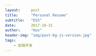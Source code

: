 ```yaml
---
layout:     post
title:      "Personal Resume"
subtitle:   "ES5"
date:       2017-10-31
author:     "Hux"
header-img: "img/post-bg-js-version.jpg"
tags:
    - 前端开发
---
```

<html>
<head>
    <meta charset="UTF-8">
    <title>DIYgod的简历</title>
    <meta name="description" content="">
    <meta name="keywords" content="前端,工作,简历">
    <link rel="shortcut icon" href="favicon.ico">
    <link rel="stylesheet" href="dist/css/style.min.css">
    <link rel="stylesheet" href="dist/css/fontello.min.css">
    <link rel="stylesheet" href="lib/zoom.css">
    <script>
        (function(i,s,o,g,r,a,m){i['GoogleAnalyticsObject']=r;i[r]=i[r]||function(){
                    (i[r].q=i[r].q||[]).push(arguments)},i[r].l=1*new Date();a=s.createElement(o),
                m=s.getElementsByTagName(o)[0];a.async=1;a.src=g;m.parentNode.insertBefore(a,m)
        })(window,document,'script','//www.google-analytics.com/analytics.js','ga');

        ga('create', 'UA-48084758-4', 'auto');
        ga('send', 'pageview');

    </script>
</head>
<body>
    <div class="container">
        <div class="sidebar">
            <div class="title">
                <!--<img src="https://diygod.b0.upaiyun.com/resume-head.png" data-action="zoom">-->
                <h1>李 昂</h1>
            </div>
            <ul class="side-info">
                <li class="someRight">
                    <dt><i class="icon-bookmark"></i>Contact. 联系方式</dt>
                    <dd><i class="icon-phone-1"></i>电话: 15123009609</dd>
                    <dd><i class="icon-mail-alt"></i>邮箱: <a href="mailto:549580311@qq.com" target="_blank">549580311@qq.com</a></dd>
                    <!--<dd><i class="icon-wechat"></i>微信: </dd>-->
                    <dd><i class="icon-qq"></i>QQ: <a href="http://wpa.qq.com/msgrd?v=3&uin=549580311&site=qq&menu=yes" target="_blank">549580311</a></dd>
                </li>
                <li class="someRight">
                    <dt><i class="icon-bookmark"></i>Application. 应聘岗位</dt>
                    <dd>前端工程师</dd>
                </li>
            </ul>
            <!--<div class="note">-->
                <!--<p>对技术本身有朴素的热爱也有专研的执着。</p>-->
                <!--<p>性格开朗、随和、积极，在工作上能和同事相互协助领导关系融洽，对待工作任务有高度的责任心。</p>-->
                <!--<p>前端领域是一个技术迭代极快，新技术新框架层出不穷的科技领域，非有极客精神的CODER才能在这一领域存活并成长。</p>-->
                <!--<p>本人有很强的自驱力，英文能力过硬，接触新技术有研读跟踪国外最新技术框架文档的狼性思维习惯。</p>-->
                <!--<p>目前正在寻找前端工程师岗位的工作机会，并希望以极大的工作热情和拼劲儿投入到工作中为所在公司的发展献上绵薄之力也和公司共同成长。</p>-->
            <!--</div>-->
        </div>
        <div class="main">
            <ul class="main-info">
                <li class="someRight">
                    <dt><i class="icon-bookmark"></i>Basic info. 基本信息</dt>
                    <dd><strong>个人信息:</strong> <span>李昂 / 男</span></dd>
                    <dd><strong>毕业院校:</strong> <span>北京语言大学（国家教育部直属一本院校 高中由市直属中学重庆一外保送就读）</span></dd>
                    <dd><strong>年龄:</strong> <span>27</span></dd>
                    <!--<dd><strong>GitHub:</strong> <a href="https://www.github.com/doudoumao1031" target="_blank">www.github.com/doudoumao1031</a>-->
                    <dd><strong>个人技术博客:</strong> <a href="https://doudoumao1031.github.io" target="_blank">doudoumao1031.github.io</a>
                    </dd>
                </li>
                <li>
                    <dt><i class="icon-bookmark"></i>Skill. 个人简介</dt>
                    <!--<h3>自我陈述</h3>-->
                    <ul class="exp">
                        <li>
                            <div class="circle"></div>
                            <h4>自我陈述</h4>
                            <p>本人有很强的自驱力，对担负的任务有高度的责任心，工作热情高涨，工作主动、积极，有拼劲。</p>
                            <p>自信，开朗，沟通能力强，能与同事融洽相处，相互积极配合，团队协作好。</p>
                            <p>本人极具进取精神， 英文功底扎实，有研读跟踪国外最新技术框架文档，跟踪技术热点的思维习惯。对技术本身有朴素的热爱，有执著的钻研精神。</p>
                            <p>前端领域是一个技术迭代极快，新技术、新框架层出不穷的编程细分领域，一定要有极客精神的CODER才能在这一领域存活、成长，我坚信自己的实力和进取精神，能成为一个优秀的前端工程师。</p>
                            <p>我目前正在寻找前端工程师的工作岗位，希望以自己坚实的能力、极大的工作热情和充沛的拼劲儿投入到工作中，为公司的发展献上绵薄之力，与公司共同成长。</p>
                        </li>
                    </ul>
                </li>
                <li>
                    <dt><i class="icon-bookmark"></i>Experience. 项目经验</dt>
                    <!--<h3>自我陈述</h3>-->
                    <ul class="exp">
                        <li>
                            <div class="circle"></div>
                            <h4>西南大学党政办公室内部OA系统升级项目（2016.4）</h4>
                            <p><strong>基本描述：</strong></p>
                            <p>个人于项目后期，运维交付阶段参与该项目。当时该项目发生ORACLE数据库在高并发状态下性能骤降，间断性宕机，导致西南大学官网首页信息栏无法正常加载、显示等状况，急需解决。</p>
                            <p>我和项目经理，进驻西南大学信管办公室现场，
                                和校方相关人员协调，进行技术讨论，分析原因，提出解决方案，叁与现场轮班监控，
                                处理突发性状况，成功地解决了问题。最后，该项目经第三方测评，圆满交付。
                                我公司的专业能力、专注精神、高效执行力受到了校方高度评价。</p>
                            <p><strong>亮点：</strong></p>
                            <p>我个人，在项目进行过程中表现出很强的主动性、高度的责任心、
                                较好的技术攻关能力，通过仔细查看技术白皮书，多方查找资料，
                                进行深入的分析论证，最终确认了ORACLE数据库的BUG原因，给出了正确的解决方案。  </p>
                        </li>
                        <li>
                            <div class="circle"></div>
                            <h4>永川区政府“智慧永川协同办公平台”项目（一期、二期）（2016.6-至今）</h4>
                            <p><strong>基本描述：</strong></p>
                            <p>我全程参与该项目，包括前期客户关系协调，竞争对手了解、分析，项目调研，
                                项目招投标，OA项目实施，数据库迁移，平台搭建，业务逻辑构建、实施等。

                                由于参与了项目的各个环节，担负多个角色，极大地锻炼了个人的技术能力、
                                统筹规划能力、协调沟通能力、执行能力。</p>
                            <p><strong>亮点：</strong></p>
                            <p>技术上，本人承担了该项目的全部前端二次开发工作，包括基于CSS/jQuery的动画实现、
                                基于Bootstrap的界面优化、基于Echarts的数据可视化，
                                后台业务逻辑实现等</p>
                        </li>
                        <li>
                            <div class="circle"></div>
                            <h4>永川区政府“智慧永川协同办公平台”项目智能会议系统（2017.3-至今）</h4>
                            <p><strong>个人职能：</strong></p>
                            <p>我参与该项目产品方案研讨、编制，产品术选型，前期厂家联络，
                                二次开发方案分析、制定，构建开放技术接口，完成产品对接等环节。</p>
                            <p><strong>亮点：</strong></p>
                            <p>承担了该项目前端的二次开发工作。我根据政务系统的特点，通过充分的需求调研，严密的技术分析、论证，确定了简洁、大气、易操作的交互设计方案。充分利用厂家的开放接口和相关最新技术，对原有会议系统的前端呈现做出了大幅优化，
                                增加了政府工作时间表、内部单位联络簿、中国红新等元素，取得了很好的效果。</p>
                        </li>
                    </ul>
                </li>
                <li>
                    <dt><i class="icon-bookmark"></i>Skill. 个人技能点</dt>
                    <h3>前端</h3>
                    <ul class="exp">
                        <li>
                            <div class="circle"></div>
                            <h4>HTML / HTML5</h4>
                            <div class="pro"></div>
                            <p>能够编写语义化的 HTML，模块化的 CSS，完成较复杂的布局</p>
                            <p>掌握基于HTML5的音频视频，canvas画布以及web存储技术</p>
                        </li>
                        <li>
                            <div class="circle"></div>
                            <h4>CSS / CSS3</h4>
                            <div class="pro"></div>
                            <p>能够编写模块化的 CSS，完成较复杂的页面效果以及重构</p>
                            <p>掌握基于CSS3相关API以及2D/3D动画以及特效</p>
                        </li>
                        <li>
                            <h4>Sass / Compass</h4>
                            <p>熟练使用Sass以及Sass之上的再封装Compass等CSS/CSS3预处理和模块化工具</p>
                            <p>并以此对代码进行高效健壮的规范化开发</p>
                        </li>
                        <li>
                            <div class="circle"></div>
                            <h4>JavaScript</h4>
                            <p>熟悉原生 Javascript，对闭包，原型链等原理有一定的理解</p>
                            <p>能运用模块化、面向对象的方式编程</p>
                        </li>
                        <li>
                            <div class="circle"></div>
                            <h4>工程自动化</h4>
                            <p>熟悉 Webpack,Gulp,Grunt 等前端自动化工具</p>
                            <p>了解前端安全、性能优化方面的一些知识</p>
                            <!--<p>有 HTML5 音乐播放器（<a href="https://github.com/DIYgod/APlayer" target="_blank">APlayer</a>）、视频播放器（<a href="https://github.com/DIYgod/DPlayer" target="_blank">DPlayer</a>）开发经验</p>-->
                        </li>
                        <li>
                            <div class="circle"></div>
                            <h4>UI框架,插件</h4>
                            <p>在实际开发过程中接触过但不限于包括 Bootstrap，jQuery，jekyll, markdown, FullCalendar，Font Awesome， E-Charts， jQuery Validation Plugin，C3 charts，Nice scroll， Auto resize textarea在内的相关技术框架/插件</p>
                            <p>能运用模块化、面向对象的方式编程</p>
                        </li>
                    </ul>
                    <h3>后端</h3>
                    <ul class="exp">
                        <li>
                            <div class="circle"></div>
                            <h4>java</h4>
                            <p>了解 java 的开发，使用 MySQL 做数据存储和基于SpringMVC的JavaEE业务架构</p>
                        </li>
                    </ul>
                </li>
                <li>
                    <dt><i class="icon-bookmark"></i>Experience. 个人作品与工作经验</dt>
                    <h3>个人作品</h3>
                    <ul class="exp">
                        <!--<li>-->
                            <!--<div class="circle"></div>-->
                            <!--<h4>-->
                                <!--<span>基于HTML5的简单静态页面</span>-->
                                <!--<a href="https://github.com/DIYgod/APlayer" target="_blank"><i class="icon-link"></i>源代码</a>-->
                                <!--<a href="https://aplayer.js.org/" target="_blank"><i class="icon-link"></i>Demo</a>-->
                                <!--<iframe src="https://ghbtns.com/github-btn.html?user=DIYgod&repo=APlayer&type=star&count=true" frameborder="0" scrolling="0" width="170px" height="20px"></iframe>-->
                            <!--</h4>-->
                            <!--<p>炒鸡好看的 HTML5 音乐播放器，支持歌词、播放列表、播放模式（循环播放、随机播放等），兼容现代浏览器和移动端，API 丰富、可扩展性强，Typecho、Hexo、WordPress 平台插件支持</p>-->
                            <!--<p>曾进入 <a href="https://github.com/trending" target="_blank">GitHub 热门榜单（GitHub Trending repositories）</a>第八名，Star 数 1.4k+，npm 下载量 17k+</p>-->
                            <!--<p>原生 js 编写，无任何依赖，使用 webpack 和 sass 构建</p>-->
                            <!--<img src="img/mianbao.JPG" data-action="zoom" width="300px">-->
                        <!--</li>-->
                        <li>
                            <div class="circle"></div>
                            <h4>
                                <span>基于HTML5/jQuery/CSS3的静态网页重构</span>
                            </h4>
                            <img src="img/psd2html1.png" data-action="zoom" width="300px">
                            <br />
                            <img src="img/nvxing.JPG" data-action="zoom" width="300px">
                            <br />
                            <img src="img/youxi.JPG" data-action="zoom" width="300px">
                        </li>
                        <li>
                            <div class="circle"></div>
                            <h4>
                                <span>基于jquery/jquery UI搭建的流体式相册</span>
                            </h4>
                            <img src="img/hslider1.jpeg" data-action="zoom" width="300px">
                            <br />
                            <img src="img/hslider2.png" data-action="zoom" width="400px">
                            <br />
                            <img src="img/hslider3.jpg" data-action="zoom" width="400px">
                            <br />
                            <img src="img/hslider4.jpg" data-action="zoom" width="400px">
                        </li>
                        <li>
                            <div class="circle"></div>
                            <h4>
                                <span>基于jquery/canvas/echarts数据可视化产品</span>

                            </h4>
                            <p>Wordpress 主题开发，内容维护，日均PV 6000+</p>
                            <img src="img/echarts1.png" data-action="zoom" width="600px">
                            <br /><br />
                            <img src="img/echarts2.png" data-action="zoom" width="500px">
                            <br /><br />
                            <img src="img/echarts3.png" data-action="zoom" width="500px">
                        </li>
                        <li>
                            <div class="circle"></div>
                            <h4>
                                基于gentallela管理后台界面
                            </h4>
                            <ul class="efe">
                                <li>
                                    <img src="img/gent1.png" data-action="zoom" width="600px">
                                    <br /><br />
                                    <img src="img/gent2.png" data-action="zoom" width="600px">
                                    <br /><br />
                                    <img src="img/gent3.png" data-action="zoom" width="600px">
                                    <br /><br />
                                    <img src="img/gent4.png" data-action="zoom" width="600px">
                                    <br /><br />
                                    <img src="/img/in-post/post-resume/gent5.png" data-action="zoom" width="600px">
									![gent5](/img/in-post/post-resume/gent5.png)
                                    <br /><br />
                                </li>
                            </ul>
                        </li>
                    </ul>


                </li>

            </ul>
        </div>
    </div>
    <script src="lib/zoom.min.js"></script>
</body>
</html>
